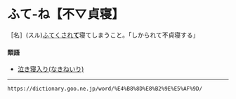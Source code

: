 # ふて‐ね【不▽貞寝】

［名］(スル)[ふてくされ**て**](ふてくされる（不貞腐れる）)寝てしまうこと。「しかられて不貞寝する」

#### 類語

-   [泣き寝入り(なきねいり)](https://dictionary.goo.ne.jp/word/%E6%B3%A3%E5%AF%9D%E5%85%A5%E3%82%8A/#jn-163625)

---
`https://dictionary.goo.ne.jp/word/%E4%B8%8D%E8%B2%9E%E5%AF%9D/`